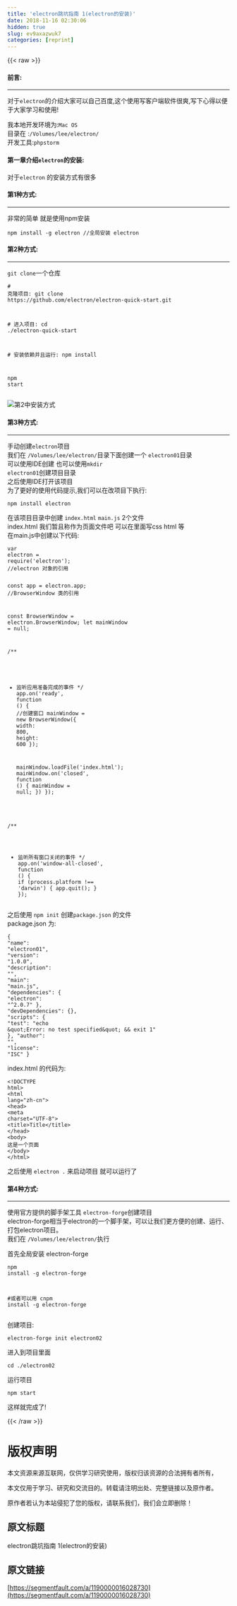 ```yaml
---
title: 'electron跳坑指南 1(electron的安装)' 
date: 2018-11-16 02:30:06
hidden: true
slug: ev9axazwuk7
categories: [reprint]
---
```


{{< raw >}}
<h4>&#x524D;&#x8A00;:</h4><hr><p>&#x5BF9;&#x4E8E;<code>electron</code>&#x7684;&#x4ECB;&#x7ECD;&#x5927;&#x5BB6;&#x53EF;&#x4EE5;&#x81EA;&#x5DF1;&#x767E;&#x5EA6;,&#x8FD9;&#x4E2A;&#x4F7F;&#x7528;&#x5199;&#x5BA2;&#x6237;&#x7AEF;&#x8F6F;&#x4EF6;&#x5F88;&#x723D;,&#x5199;&#x4E0B;&#x5FC3;&#x5F97;&#x4EE5;&#x4FBF;&#x4E8E;&#x5927;&#x5BB6;&#x5B66;&#x4E60;&#x548C;&#x4F7F;&#x7528;!</p><p>&#x6211;&#x672C;&#x5730;&#x5F00;&#x53D1;&#x73AF;&#x5883;&#x4E3A;:<code>Mac OS</code><br>&#x76EE;&#x5F55;&#x5728; :<code>/Volumes/lee/electron/</code><br>&#x5F00;&#x53D1;&#x5DE5;&#x5177;:<code>phpstorm</code></p><h4>&#x7B2C;&#x4E00;&#x7AE0;&#x4ECB;&#x7ECD;<code>electron</code>&#x7684;&#x5B89;&#x88C5;:</h4><p>&#x5BF9;&#x4E8E;<code>electron</code> &#x7684;&#x5B89;&#x88C5;&#x65B9;&#x5F0F;&#x6709;&#x5F88;&#x591A;</p><h4>&#x7B2C;1&#x79CD;&#x65B9;&#x5F0F;:</h4><hr><p>&#x975E;&#x5E38;&#x7684;&#x7B80;&#x5355; &#x5C31;&#x662F;&#x4F7F;&#x7528;npm&#x5B89;&#x88C5;</p><div class="widget-codetool" style="display:none"><div class="widget-codetool--inner"><span class="selectCode code-tool" data-toggle="tooltip" data-placement="top" title="" data-original-title="&#x5168;&#x9009;"></span> <span type="button" class="copyCode code-tool" data-toggle="tooltip" data-placement="top" data-clipboard-text="npm install -g electron //&#x5168;&#x5C40;&#x5B89;&#x88C5; electron" title="" data-original-title="&#x590D;&#x5236;"></span> <span type="button" class="saveToNote code-tool" data-toggle="tooltip" data-placement="top" title="" data-original-title="&#x653E;&#x8FDB;&#x7B14;&#x8BB0;"></span></div></div><pre class="hljs 1c"><code style="word-break:break-word;white-space:initial">npm install -g electron <span class="hljs-comment">//&#x5168;&#x5C40;&#x5B89;&#x88C5; electron</span></code></pre><h4>&#x7B2C;2&#x79CD;&#x65B9;&#x5F0F;:</h4><hr><p><code>git clone</code>&#x4E00;&#x4E2A;&#x4ED3;&#x5E93;</p><div class="widget-codetool" style="display:none"><div class="widget-codetool--inner"><span class="selectCode code-tool" data-toggle="tooltip" data-placement="top" title="" data-original-title="&#x5168;&#x9009;"></span> <span type="button" class="copyCode code-tool" data-toggle="tooltip" data-placement="top" data-clipboard-text="# &#x514B;&#x9686;&#x9879;&#x76EE;:
git clone https://github.com/electron/electron-quick-start.git

# &#x8FDB;&#x5165;&#x9879;&#x76EE;:
cd ./electron-quick-start

# &#x5B89;&#x88C5;&#x4F9D;&#x8D56;&#x5E76;&#x4E14;&#x8FD0;&#x884C;:
npm install

npm start" title="" data-original-title="&#x590D;&#x5236;"></span> <span type="button" class="saveToNote code-tool" data-toggle="tooltip" data-placement="top" title="" data-original-title="&#x653E;&#x8FDB;&#x7B14;&#x8BB0;"></span></div></div><pre class="hljs crmsh"><code><span class="hljs-comment"># &#x514B;&#x9686;&#x9879;&#x76EE;:</span>
git <span class="hljs-keyword">clone</span> <span class="hljs-title">https</span>://github.com/electron/electron-quick-<span class="hljs-literal">start</span>.git

<span class="hljs-comment"># &#x8FDB;&#x5165;&#x9879;&#x76EE;:</span>
cd ./electron-quick-<span class="hljs-literal">start</span>

<span class="hljs-comment"># &#x5B89;&#x88C5;&#x4F9D;&#x8D56;&#x5E76;&#x4E14;&#x8FD0;&#x884C;:</span>
npm install

npm <span class="hljs-literal">start</span></code></pre><p><span class="img-wrap"><img data-src="/img/bVbfpX1?w=881&amp;h=450" src="https://static.alili.tech/img/bVbfpX1?w=881&amp;h=450" alt="&#x7B2C;2&#x4E2D;&#x5B89;&#x88C5;&#x65B9;&#x5F0F;" title="&#x7B2C;2&#x4E2D;&#x5B89;&#x88C5;&#x65B9;&#x5F0F;" style="cursor:pointer;display:inline"></span></p><h4>&#x7B2C;3&#x79CD;&#x65B9;&#x5F0F;:</h4><hr><p>&#x624B;&#x52A8;&#x521B;&#x5EFA;<code>electron</code>&#x9879;&#x76EE;<br>&#x6211;&#x4EEC;&#x5728; <code>/Volumes/lee/electron/</code>&#x76EE;&#x5F55;&#x4E0B;&#x9762;&#x521B;&#x5EFA;&#x4E00;&#x4E2A; <code>electron01</code>&#x76EE;&#x5F55;<br>&#x53EF;&#x4EE5;&#x4F7F;&#x7528;IDE&#x521B;&#x5EFA; &#x4E5F;&#x53EF;&#x4EE5;&#x4F7F;&#x7528;<code>mkdir electron01</code>&#x521B;&#x5EFA;&#x9879;&#x76EE;&#x76EE;&#x5F55;<br>&#x4E4B;&#x540E;&#x4F7F;&#x7528;IDE&#x6253;&#x5F00;&#x8BE5;&#x9879;&#x76EE;<br>&#x4E3A;&#x4E86;&#x66F4;&#x597D;&#x7684;&#x4F7F;&#x7528;&#x4EE3;&#x7801;&#x63D0;&#x793A;,&#x6211;&#x4EEC;&#x53EF;&#x4EE5;&#x5728;&#x6539;&#x9879;&#x76EE;&#x4E0B;&#x6267;&#x884C;:</p><div class="widget-codetool" style="display:none"><div class="widget-codetool--inner"><span class="selectCode code-tool" data-toggle="tooltip" data-placement="top" title="" data-original-title="&#x5168;&#x9009;"></span> <span type="button" class="copyCode code-tool" data-toggle="tooltip" data-placement="top" data-clipboard-text="npm install electron " title="" data-original-title="&#x590D;&#x5236;"></span> <span type="button" class="saveToNote code-tool" data-toggle="tooltip" data-placement="top" title="" data-original-title="&#x653E;&#x8FDB;&#x7B14;&#x8BB0;"></span></div></div><pre class="hljs cmake"><code style="word-break:break-word;white-space:initial">npm <span class="hljs-keyword">install</span> electron </code></pre><p>&#x5728;&#x8BE5;&#x9879;&#x76EE;&#x76EE;&#x5F55;&#x4E2D;&#x521B;&#x5EFA; <code>index.html</code> <code>main.js</code> 2&#x4E2A;&#x6587;&#x4EF6;<br>index.html &#x6211;&#x4EEC;&#x6682;&#x4E14;&#x79F0;&#x4F5C;&#x4E3A;&#x9875;&#x9762;&#x6587;&#x4EF6;&#x5427; &#x53EF;&#x4EE5;&#x5728;&#x91CC;&#x9762;&#x5199;css html &#x7B49;<br>&#x5728;main.js&#x4E2D;&#x521B;&#x5EFA;&#x4EE5;&#x4E0B;&#x4EE3;&#x7801;:</p><div class="widget-codetool" style="display:none"><div class="widget-codetool--inner"><span class="selectCode code-tool" data-toggle="tooltip" data-placement="top" title="" data-original-title="&#x5168;&#x9009;"></span> <span type="button" class="copyCode code-tool" data-toggle="tooltip" data-placement="top" data-clipboard-text="var electron = require(&apos;electron&apos;); //electron &#x5BF9;&#x8C61;&#x7684;&#x5F15;&#x7528;

const app = electron.app;   //BrowserWindow &#x7C7B;&#x7684;&#x5F15;&#x7528;

const BrowserWindow = electron.BrowserWindow;
let mainWindow = null;

/**
 * &#x76D1;&#x542C;&#x5E94;&#x7528;&#x51C6;&#x5907;&#x5B8C;&#x6210;&#x7684;&#x4E8B;&#x4EF6;
 */
app.on(&apos;ready&apos;, function () {
    //&#x521B;&#x5EFA;&#x7A97;&#x53E3;
    mainWindow = new BrowserWindow({
        width: 800,
        height: 600
    });

    mainWindow.loadFile(&apos;index.html&apos;);
    mainWindow.on(&apos;closed&apos;, function () {
        mainWindow = null;
    })
});

/**
 * &#x76D1;&#x542C;&#x6240;&#x6709;&#x7A97;&#x53E3;&#x5173;&#x95ED;&#x7684;&#x4E8B;&#x4EF6;
 */
app.on(&apos;window-all-closed&apos;, function () {
    if (process.platform !== &apos;darwin&apos;) {
        app.quit();
    }
});" title="" data-original-title="&#x590D;&#x5236;"></span> <span type="button" class="saveToNote code-tool" data-toggle="tooltip" data-placement="top" title="" data-original-title="&#x653E;&#x8FDB;&#x7B14;&#x8BB0;"></span></div></div><pre class="hljs javascript"><code><span class="hljs-keyword">var</span> electron = <span class="hljs-built_in">require</span>(<span class="hljs-string">&apos;electron&apos;</span>); <span class="hljs-comment">//electron &#x5BF9;&#x8C61;&#x7684;&#x5F15;&#x7528;</span>

<span class="hljs-keyword">const</span> app = electron.app;   <span class="hljs-comment">//BrowserWindow &#x7C7B;&#x7684;&#x5F15;&#x7528;</span>

<span class="hljs-keyword">const</span> BrowserWindow = electron.BrowserWindow;
<span class="hljs-keyword">let</span> mainWindow = <span class="hljs-literal">null</span>;

<span class="hljs-comment">/**
 * &#x76D1;&#x542C;&#x5E94;&#x7528;&#x51C6;&#x5907;&#x5B8C;&#x6210;&#x7684;&#x4E8B;&#x4EF6;
 */</span>
app.on(<span class="hljs-string">&apos;ready&apos;</span>, <span class="hljs-function"><span class="hljs-keyword">function</span> (<span class="hljs-params"></span>) </span>{
    <span class="hljs-comment">//&#x521B;&#x5EFA;&#x7A97;&#x53E3;</span>
    mainWindow = <span class="hljs-keyword">new</span> BrowserWindow({
        <span class="hljs-attr">width</span>: <span class="hljs-number">800</span>,
        <span class="hljs-attr">height</span>: <span class="hljs-number">600</span>
    });

    mainWindow.loadFile(<span class="hljs-string">&apos;index.html&apos;</span>);
    mainWindow.on(<span class="hljs-string">&apos;closed&apos;</span>, <span class="hljs-function"><span class="hljs-keyword">function</span> (<span class="hljs-params"></span>) </span>{
        mainWindow = <span class="hljs-literal">null</span>;
    })
});

<span class="hljs-comment">/**
 * &#x76D1;&#x542C;&#x6240;&#x6709;&#x7A97;&#x53E3;&#x5173;&#x95ED;&#x7684;&#x4E8B;&#x4EF6;
 */</span>
app.on(<span class="hljs-string">&apos;window-all-closed&apos;</span>, <span class="hljs-function"><span class="hljs-keyword">function</span> (<span class="hljs-params"></span>) </span>{
    <span class="hljs-keyword">if</span> (process.platform !== <span class="hljs-string">&apos;darwin&apos;</span>) {
        app.quit();
    }
});</code></pre><p>&#x4E4B;&#x540E;&#x4F7F;&#x7528; <code>npm init</code> &#x521B;&#x5EFA;<code>package.json</code> &#x7684;&#x6587;&#x4EF6;<br>package.json &#x4E3A;:</p><div class="widget-codetool" style="display:none"><div class="widget-codetool--inner"><span class="selectCode code-tool" data-toggle="tooltip" data-placement="top" title="" data-original-title="&#x5168;&#x9009;"></span> <span type="button" class="copyCode code-tool" data-toggle="tooltip" data-placement="top" data-clipboard-text="{
  &quot;name&quot;: &quot;electron01&quot;,
  &quot;version&quot;: &quot;1.0.0&quot;,
  &quot;description&quot;: &quot;&quot;,
  &quot;main&quot;: &quot;main.js&quot;,
  &quot;dependencies&quot;: {
    &quot;electron&quot;: &quot;^2.0.7&quot;
  },
  &quot;devDependencies&quot;: {},
  &quot;scripts&quot;: {
    &quot;test&quot;: &quot;echo \&quot;Error: no test specified\&quot; &amp;&amp; exit 1&quot;
  },
  &quot;author&quot;: &quot;&quot;,
  &quot;license&quot;: &quot;ISC&quot;
}
" title="" data-original-title="&#x590D;&#x5236;"></span> <span type="button" class="saveToNote code-tool" data-toggle="tooltip" data-placement="top" title="" data-original-title="&#x653E;&#x8FDB;&#x7B14;&#x8BB0;"></span></div></div><pre class="hljs json"><code>{
  <span class="hljs-attr">&quot;name&quot;</span>: <span class="hljs-string">&quot;electron01&quot;</span>,
  <span class="hljs-attr">&quot;version&quot;</span>: <span class="hljs-string">&quot;1.0.0&quot;</span>,
  <span class="hljs-attr">&quot;description&quot;</span>: <span class="hljs-string">&quot;&quot;</span>,
  <span class="hljs-attr">&quot;main&quot;</span>: <span class="hljs-string">&quot;main.js&quot;</span>,
  <span class="hljs-attr">&quot;dependencies&quot;</span>: {
    <span class="hljs-attr">&quot;electron&quot;</span>: <span class="hljs-string">&quot;^2.0.7&quot;</span>
  },
  <span class="hljs-attr">&quot;devDependencies&quot;</span>: {},
  <span class="hljs-attr">&quot;scripts&quot;</span>: {
    <span class="hljs-attr">&quot;test&quot;</span>: <span class="hljs-string">&quot;echo \&quot;Error: no test specified\&quot; &amp;&amp; exit 1&quot;</span>
  },
  <span class="hljs-attr">&quot;author&quot;</span>: <span class="hljs-string">&quot;&quot;</span>,
  <span class="hljs-attr">&quot;license&quot;</span>: <span class="hljs-string">&quot;ISC&quot;</span>
}
</code></pre><p>index.html &#x7684;&#x4EE3;&#x7801;&#x4E3A;:</p><div class="widget-codetool" style="display:none"><div class="widget-codetool--inner"><span class="selectCode code-tool" data-toggle="tooltip" data-placement="top" title="" data-original-title="&#x5168;&#x9009;"></span> <span type="button" class="copyCode code-tool" data-toggle="tooltip" data-placement="top" data-clipboard-text="&lt;!DOCTYPE html&gt;
&lt;html lang=&quot;zh-cn&quot;&gt;
&lt;head&gt;
    &lt;meta charset=&quot;UTF-8&quot;&gt;
    &lt;title&gt;Title&lt;/title&gt;
&lt;/head&gt;
&lt;body&gt;
&#x8FD9;&#x662F;&#x4E00;&#x4E2A;&#x9875;&#x9762;
&lt;/body&gt;
&lt;/html&gt;" title="" data-original-title="&#x590D;&#x5236;"></span> <span type="button" class="saveToNote code-tool" data-toggle="tooltip" data-placement="top" title="" data-original-title="&#x653E;&#x8FDB;&#x7B14;&#x8BB0;"></span></div></div><pre class="hljs xml"><code><span class="hljs-meta">&lt;!DOCTYPE html&gt;</span>
<span class="hljs-tag">&lt;<span class="hljs-name">html</span> <span class="hljs-attr">lang</span>=<span class="hljs-string">&quot;zh-cn&quot;</span>&gt;</span>
<span class="hljs-tag">&lt;<span class="hljs-name">head</span>&gt;</span>
    <span class="hljs-tag">&lt;<span class="hljs-name">meta</span> <span class="hljs-attr">charset</span>=<span class="hljs-string">&quot;UTF-8&quot;</span>&gt;</span>
    <span class="hljs-tag">&lt;<span class="hljs-name">title</span>&gt;</span>Title<span class="hljs-tag">&lt;/<span class="hljs-name">title</span>&gt;</span>
<span class="hljs-tag">&lt;/<span class="hljs-name">head</span>&gt;</span>
<span class="hljs-tag">&lt;<span class="hljs-name">body</span>&gt;</span>
&#x8FD9;&#x662F;&#x4E00;&#x4E2A;&#x9875;&#x9762;
<span class="hljs-tag">&lt;/<span class="hljs-name">body</span>&gt;</span>
<span class="hljs-tag">&lt;/<span class="hljs-name">html</span>&gt;</span></code></pre><p>&#x4E4B;&#x540E;&#x4F7F;&#x7528; <code>electron .</code> &#x6765;&#x542F;&#x52A8;&#x9879;&#x76EE; &#x5C31;&#x53EF;&#x4EE5;&#x8FD0;&#x884C;&#x4E86;</p><h4>&#x7B2C;4&#x79CD;&#x65B9;&#x5F0F;:</h4><hr><p>&#x4F7F;&#x7528;&#x5B98;&#x65B9;&#x63D0;&#x4F9B;&#x7684;&#x811A;&#x624B;&#x67B6;&#x5DE5;&#x5177; <code>electron-forge</code>&#x521B;&#x5EFA;&#x9879;&#x76EE;<br>electron-forge&#x76F8;&#x5F53;&#x4E8E;electron&#x7684;&#x4E00;&#x4E2A;&#x811A;&#x624B;&#x67B6;&#xFF0C;&#x53EF;&#x4EE5;&#x8BA9;&#x6211;&#x4EEC;&#x66F4;&#x65B9;&#x4FBF;&#x7684;&#x521B;&#x5EFA;&#x3001;&#x8FD0;&#x884C;&#x3001;&#x6253;&#x5305;electron&#x9879;&#x76EE;&#x3002;<br>&#x6211;&#x4EEC;&#x5728; <code>/Volumes/lee/electron/</code>&#x6267;&#x884C;</p><p>&#x9996;&#x5148;&#x5168;&#x5C40;&#x5B89;&#x88C5; electron-forge</p><div class="widget-codetool" style="display:none"><div class="widget-codetool--inner"><span class="selectCode code-tool" data-toggle="tooltip" data-placement="top" title="" data-original-title="&#x5168;&#x9009;"></span> <span type="button" class="copyCode code-tool" data-toggle="tooltip" data-placement="top" data-clipboard-text="npm install -g electron-forge    

#&#x6216;&#x8005;&#x53EF;&#x4EE5;&#x7528;
cnpm install -g electron-forge " title="" data-original-title="&#x590D;&#x5236;"></span> <span type="button" class="saveToNote code-tool" data-toggle="tooltip" data-placement="top" title="" data-original-title="&#x653E;&#x8FDB;&#x7B14;&#x8BB0;"></span></div></div><pre class="hljs cmake"><code>npm <span class="hljs-keyword">install</span> -g electron-forge    

<span class="hljs-comment">#&#x6216;&#x8005;&#x53EF;&#x4EE5;&#x7528;</span>
cnpm <span class="hljs-keyword">install</span> -g electron-forge </code></pre><p>&#x521B;&#x5EFA;&#x9879;&#x76EE;:</p><div class="widget-codetool" style="display:none"><div class="widget-codetool--inner"><span class="selectCode code-tool" data-toggle="tooltip" data-placement="top" title="" data-original-title="&#x5168;&#x9009;"></span> <span type="button" class="copyCode code-tool" data-toggle="tooltip" data-placement="top" data-clipboard-text="electron-forge init electron02" title="" data-original-title="&#x590D;&#x5236;"></span> <span type="button" class="saveToNote code-tool" data-toggle="tooltip" data-placement="top" title="" data-original-title="&#x653E;&#x8FDB;&#x7B14;&#x8BB0;"></span></div></div><pre class="hljs swift"><code style="word-break:break-word;white-space:initial">electron-forge <span class="hljs-keyword">init</span> electron02</code></pre><p>&#x8FDB;&#x5165;&#x5230;&#x9879;&#x76EE;&#x91CC;&#x9762;</p><div class="widget-codetool" style="display:none"><div class="widget-codetool--inner"><span class="selectCode code-tool" data-toggle="tooltip" data-placement="top" title="" data-original-title="&#x5168;&#x9009;"></span> <span type="button" class="copyCode code-tool" data-toggle="tooltip" data-placement="top" data-clipboard-text="cd ./electron02" title="" data-original-title="&#x590D;&#x5236;"></span> <span type="button" class="saveToNote code-tool" data-toggle="tooltip" data-placement="top" title="" data-original-title="&#x653E;&#x8FDB;&#x7B14;&#x8BB0;"></span></div></div><pre class="hljs bash"><code style="word-break:break-word;white-space:initial"><span class="hljs-built_in">cd</span> ./electron02</code></pre><p>&#x8FD0;&#x884C;&#x9879;&#x76EE;</p><div class="widget-codetool" style="display:none"><div class="widget-codetool--inner"><span class="selectCode code-tool" data-toggle="tooltip" data-placement="top" title="" data-original-title="&#x5168;&#x9009;"></span> <span type="button" class="copyCode code-tool" data-toggle="tooltip" data-placement="top" data-clipboard-text="npm start" title="" data-original-title="&#x590D;&#x5236;"></span> <span type="button" class="saveToNote code-tool" data-toggle="tooltip" data-placement="top" title="" data-original-title="&#x653E;&#x8FDB;&#x7B14;&#x8BB0;"></span></div></div><pre class="hljs coffeescript"><code style="word-break:break-word;white-space:initial"><span class="hljs-built_in">npm</span> start</code></pre><p>&#x8FD9;&#x6837;&#x5C31;&#x5B8C;&#x6210;&#x4E86;!</p>
{{< /raw >}}

# 版权声明
本文资源来源互联网，仅供学习研究使用，版权归该资源的合法拥有者所有，

本文仅用于学习、研究和交流目的。转载请注明出处、完整链接以及原作者。 

原作者若认为本站侵犯了您的版权，请联系我们，我们会立即删除！

## 原文标题
electron跳坑指南 1(electron的安装)

## 原文链接
[https://segmentfault.com/a/1190000016028730](https://segmentfault.com/a/1190000016028730)

